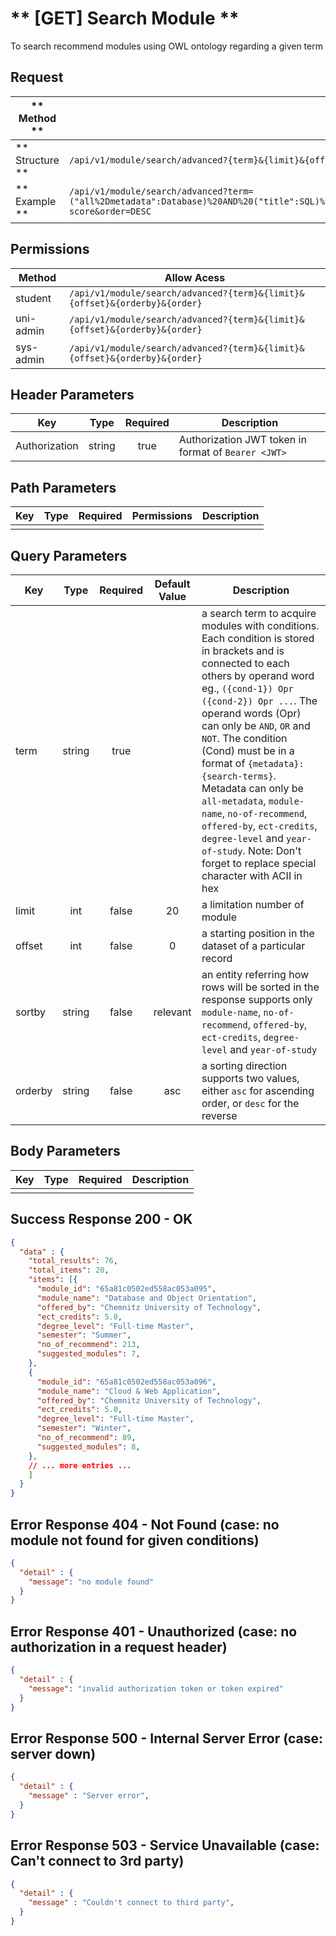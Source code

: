 # ** [GET] Search Module **

To search recommend modules using OWL ontology regarding a given term

## Request

| ** Method **     | GET                                                                         |
| ---------------- | --------------------------------------------------------------------------- |
| ** Structure **  | `/api/v1/module/search/advanced?{term}&{limit}&{offset}&{orderby}&{order}`  |
| ** Example **    | `/api/v1/module/search/advanced?term=("all%2Dmetadata":Database)%20AND%20("title":SQL)%20NOT%20("content":Mongo)&limit=100&offset=10&orderby=recommend-score&order=DESC` |

## Permissions

| Method          | Allow Acess                                                                 |
| ----------------| --------------------------------------------------------------------------- |
| student         | `/api/v1/module/search/advanced?{term}&{limit}&{offset}&{orderby}&{order}`  |
| uni-admin       | `/api/v1/module/search/advanced?{term}&{limit}&{offset}&{orderby}&{order}`  |
| sys-admin       | `/api/v1/module/search/advanced?{term}&{limit}&{offset}&{orderby}&{order}`  |

## Header Parameters

| Key                 | Type       | Required  | Description                                         |
| ------------------- | :--------: | :-------: | --------------------------------------------------- |
| Authorization       | string     | true      | Authorization JWT token in format of `Bearer <JWT>` |

## Path Parameters

| Key       | Type      | Required     | Permissions  | Description                     |
| --------- | :-------: | :----------: | :----------: | ------------------------------- |
|           |           |              |              |                                 |

## Query Parameters

| Key       | Type      | Required     | Default Value | Description                                                 |
| --------- | :-------: | :----------: | :-----------: | ----------------------------------------------------------- |
| term      | string    | true         |               | a search term to acquire modules with conditions. Each condition is stored in brackets and is connected to each others by operand word eg., `({cond-1}) Opr ({cond-2}) Opr ...`. The operand words (Opr) can only be `AND`, `OR` and `NOT`. The condition (Cond) must be in a format of `{metadata}:{search-terms}`. Metadata can only be `all-metadata`, `module-name`, `no-of-recommend`, `offered-by`, `ect-credits`, `degree-level` and `year-of-study`. Note: Don't forget to replace special character with ACII in hex |
| limit     | int       | false        | 20            | a limitation number of module                               |
| offset    | int       | false        | 0             | a starting position in the dataset of a particular record   |
| sortby    | string    | false        | relevant      | an entity referring how rows will be sorted in the response supports only `module-name`, `no-of-recommend`, `offered-by`, `ect-credits`, `degree-level` and `year-of-study` |
| orderby   | string    | false        | asc           | a sorting direction supports two values, either `asc` for ascending order, or `desc` for the reverse  |

## Body Parameters

| Key          | Type         | Required     | Description                               |
| ------------ | :----------: | :----------: | ----------------------------------------- |
|              |              |              |                                           |


## Success Response 200 - OK
```json
{
  "data" : {
    "total_results": 76,
    "total_items": 20,
    "items": [{
      "module_id": "65a81c0502ed558ac053a095",
      "module_name": "Database and Object Orientation",
      "offered_by": "Chemnitz University of Technology",
      "ect_credits": 5.0,
      "degree_level": "Full-time Master",
      "semester": "Summer",
      "no_of_recommend": 213,
      "suggested_modules": 7,
    },
    {
      "module_id": "65a81c0502ed558ac053a096",
      "module_name": "Cloud & Web Application",
      "offered_by": "Chemnitz University of Technology",
      "ect_credits": 5.0,
      "degree_level": "Full-time Master",
      "semester": "Winter",
      "no_of_recommend": 89,
      "suggested_modules": 8,
    },
    // ... more entries ...
    ]
  }
}
```


## Error Response 404 - Not Found (case: no module not found for given conditions)
```json
{
  "detail" : {
    "message": "no module found"
  }
}
```

## Error Response 401 - Unauthorized (case: no authorization in a request header)
```json
{
  "detail" : {
    "message": "invalid authorization token or token expired"
  }
}
```

## Error Response 500 - Internal Server Error (case: server down)
```json
{
  "detail" : {
    "message" : "Server error",
  }
}
```

## Error Response 503 - Service Unavailable (case: Can't connect to 3rd party)
```json
{
  "detail" : {
    "message" : "Couldn't connect to third party",
  }
}
```
